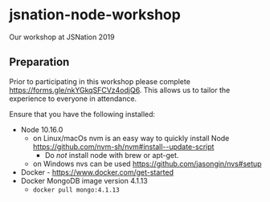# jsnation-node-workshop
Our workshop at JSNation 2019


## Preparation

Prior to participating in this workshop please complete
https://forms.gle/nkYGkqSFCVz4odjQ6. This allows us to 
tailor the experience to everyone in attendance.

Ensure that you have the following installed:

* Node 10.16.0
  * on Linux/macOs nvm is an easy way to quickly install Node https://github.com/nvm-sh/nvm#install--update-script
    * Do *not* install node with brew or apt-get.
  * on Windows nvs can be used https://github.com/jasongin/nvs#setup
* Docker - https://www.docker.com/get-started
* Docker MongoDB image version 4.1.13
  * `docker pull mongo:4.1.13`
